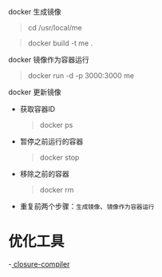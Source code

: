 docker 生成镜像
> cd   /usr/local/me

> docker build -t me .

docker 镜像作为容器运行  
> docker run -d -p 3000:3000 me

docker 更新镜像
- 获取容器ID
  > docker ps
- 暂停之前运行的容器
  > docker stop <the-container-id>
  > 
- 移除之前的容器
  > docker rm <the-container-id>
- 重复前两个步骤：`生成镜像`、`镜像作为容器运行`


# 优化工具
-[ closure-compiler ](https://github.com/google/closure-compiler)
